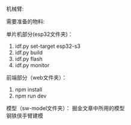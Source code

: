 机械臂:

需要准备的物料:


单片机部分(esp32文件夹)：
1. idf.py set-target esp32-s3 
2. idf.py build 
3. idf.py flash
4. idf.py monitor

前端部分（web文件夹）：
1. npm install
2. npm run dev

模型（sw-model文件夹）：
  掘金文章中所用的模型   
  钢铁侠手臂建模